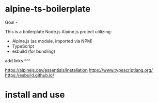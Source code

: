 # alpine-ts-boilerplate

Goal - 

This is a boilerplate Node.js Alpine.js project utilizing:
- Alpine.js (as module, imported via NPM)
- TypeScript
- esbuild (for bundling)

add links ^^^

https://alpinejs.dev/essentials/installation
https://www.typescriptlang.org/
https://esbuild.github.io/



# install and use